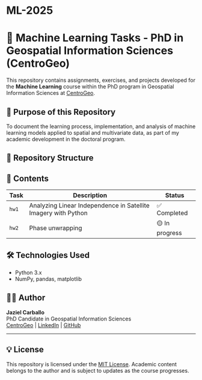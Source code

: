 # ML-2025

# 📘 Machine Learning Tasks - PhD in Geospatial Information Sciences (CentroGeo)

This repository contains assignments, exercises, and projects developed for the **Machine Learning** course within the PhD program in Geospatial Information Sciences at [CentroGeo](https://www.centrogeo.org.mx/).

## 🎯 Purpose of this Repository

To document the learning process, implementation, and analysis of machine learning models applied to spatial and multivariate data, as part of my academic development in the doctoral program.

## 📁 Repository Structure


## 📌 Contents

| Task        | Description                                      | Status         |
|-------------|--------------------------------------------------|----------------|
| `hw1`    | Analyzing Linear Independence in Satellite Imagery with Python    | ✅ Completed    |
| `hw2`    |  Phase unwrapping  | 🟡 In progress  |


## 🛠️ Technologies Used

- Python 3.x
- NumPy, pandas, matplotlib


## 👨‍🎓 Author

**Jaziel Carballo**  
PhD Candidate in Geospatial Information Sciences  
[CentroGeo](https://www.centrogeo.org.mx/) | [LinkedIn](https://www.linkedin.com/) | [GitHub](https://github.com/jazielcarballo)

---

## 💡 License

This repository is licensed under the [MIT License](LICENSE). Academic content belongs to the author and is subject to updates as the course progresses.
